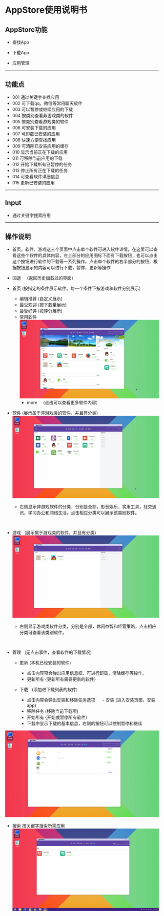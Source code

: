 # AppStore使用说明书
## AppStore功能
  
  - 查找App
  
  - 下载App
  
  - 应用管理 

***
## 功能点

- 001 通过关键字查找应用
- 002 可下载qq，微信等常用聊天软件
- 003 可以暂停或继续应用的下载
- 004 按类别查看非游戏类的软件
- 005 按类别查看游戏类的软件
- 006 可安装下载的应用
- 007 可卸载已安装的应用
- 008 快速方便查找应用
- 009 可清除已安装应用的缓存
- 010 显示当前正在下载的应用
- 011 可移除当前应用的下载
- 012 开始下载所有已暂停的任务
- 013 停止所有正在下载的任务
- 014 可查看软件详细信息
- 015 更新已安装的应用

***
## Input
 
 - 通过关键字搜索应用

***
## 操作说明

  - 首页，软件，游戏这三个页面中点击单个软件可进入软件详情，在这里可以查看这些个软件的具体内容，左上部分的应用图标下面有下载按钮，也可以点击这个按钮进行软件的下载等一系列操作。点击单个软件的右半部分的按钮，根据按钮显示的内容可以进行下载，暂停，更新等操作
  
  - 回退    （返回历史加载过的界面）
  
  - 首页    (按指定的条件展示软件。每一个条件下按游戏和软件分别展示)
    - 编辑推荐    (自定义展示)
    - 最受欢迎    (按下载量展示)
    - 最受好评    (按评分展示)
    - 常用软件	
    ![](https://github.com/openthos/appstore-ota-analysis/blob/master/pic/home.png)
      - more      (点击可以查看更多软件内容)
	
 	

  - 软件    (展示属于非游戏类的软件，并且有分类)
  ![](https://github.com/openthos/appstore-ota-analysis/blob/master/pic/software.png)  
  
    - 右侧显示非游戏软件的分类，分别是全部，影音娱乐，实用工具，社交通讯，学习办公和网络生活，点击相应分类可以展示该类别软件。
  
  
  - 游戏    (展示属于游戏类的软件，并且有分类)
  ![](https://github.com/openthos/appstore-ota-analysis/blob/master/pic/game.png)   
  
    - 右侧显示游戏类软件分类，分别是全部，休闲益智和经营策略，点击相应分类可查看该类别软件。 
  
  
  - 管理    (无点击事件，查看软件的下载情况)
       
    - 更新    (本机已经安装的软件)
      - 点击内容项会弹出应用信息框，可进行卸载，清除缓存等操作。
      - 更新所有  {更新所有需要更新的软件}
       
    - 下载    (添加进下载列表的软件)
      - 点击内容会弹出安装和移除任务选项
      - 安装       (进入安装页面，安装app)
      - 移除任务    (移除当前下载项)
      - 开始所有  {开始或暂停所有软件）
      - 下载中显示下载的基本信息，右侧的按钮可以控制暂停和继续
       
 ![](https://github.com/openthos/appstore-ota-analysis/blob/master/pic/manager.png)
 
  - 搜索
按关键字搜索所需应用
  ![](https://github.com/openthos/appstore-ota-analysis/blob/master/pic/search.png)
